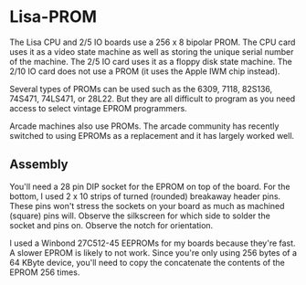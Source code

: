 # Lisa-PROM

The Lisa CPU and 2/5 IO boards use a 256 x 8 bipolar PROM. The CPU card uses it as a video state machine as well as storing the unique serial number of the machine. The 2/5 IO card uses it as a floppy disk state machine. The 2/10 IO card does not use a PROM (it uses the Apple IWM chip instead).

Several types of PROMs can be used such as the 6309, 7118, 82S136, 74S471, 74LS471, or 28L22. But they are all difficult to program as you need access to select vintage EPROM programmers.

Arcade machines also use PROMs. The arcade community has recently switched to using EPROMs as a replacement and it has largely worked well.

## Assembly

You'll need a 28 pin DIP socket for the EPROM on top of the board. For the bottom, I used 2 x 10 strips of turned (rounded) breakaway header pins. These pins won't stress the sockets on your board as much as machined (square) pins will. Observe the silkscreen for which side to solder the socket and pins on. Observe the notch for orientation.

I used a Winbond 27C512-45 EEPROMs for my boards because they're fast. A slower EPROM is likely to not work. Since you're only using 256 bytes of a 64 KByte device, you'll need to copy the concatenate the contents of the EPROM 256 times.
